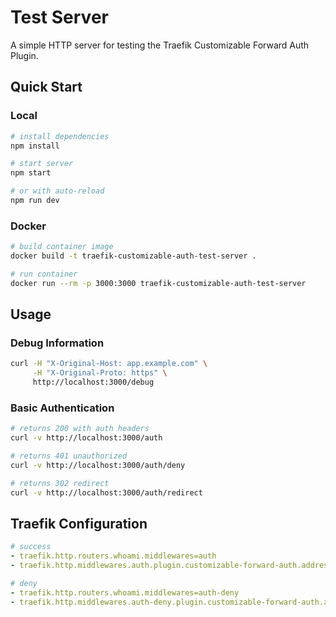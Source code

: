# Test Server

A simple HTTP server for testing the Traefik Customizable Forward Auth Plugin.

## Quick Start

### Local

```bash
# install dependencies
npm install

# start server
npm start

# or with auto-reload
npm run dev
```

### Docker

```bash
# build container image
docker build -t traefik-customizable-auth-test-server .

# run container
docker run --rm -p 3000:3000 traefik-customizable-auth-test-server
```

## Usage

### Debug Information
```bash
curl -H "X-Original-Host: app.example.com" \
     -H "X-Original-Proto: https" \
     http://localhost:3000/debug
```

### Basic Authentication

```bash
# returns 200 with auth headers
curl -v http://localhost:3000/auth

# returns 401 unauthorized
curl -v http://localhost:3000/auth/deny

# returns 302 redirect
curl -v http://localhost:3000/auth/redirect
```


## Traefik Configuration

```yaml
# success
- traefik.http.routers.whoami.middlewares=auth
- traefik.http.middlewares.auth.plugin.customizable-forward-auth.address=http://test-server:3000/auth

# deny
- traefik.http.routers.whoami.middlewares=auth-deny
- traefik.http.middlewares.auth-deny.plugin.customizable-forward-auth.address=http://test-server:3000/auth/deny
```